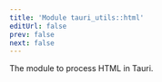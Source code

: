 ```yaml
---
title: 'Module tauri_utils::html'
editUrl: false
prev: false
next: false
---
```



The module to process HTML in Tauri.
